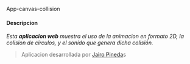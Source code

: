  App-canvas-collision

#### Descripcion 
*Esta **aplicacion web** muestra el uso de la animacion en formato 2D, la colision de circulos, y el sonido que genera dicha colisión.*

> Aplicacion desarrollada por [Jairo Pineda](https://www.linkedin.com/in/jairo-pineda-sanchez-2a4441349/)s
